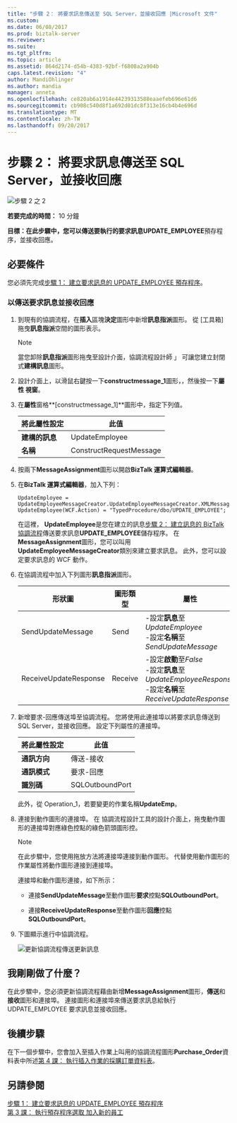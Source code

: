 ```yaml
---
title: "步驟 2： 將要求訊息傳送至 SQL Server，並接收回應 |Microsoft 文件"
ms.custom: 
ms.date: 06/08/2017
ms.prod: biztalk-server
ms.reviewer: 
ms.suite: 
ms.tgt_pltfrm: 
ms.topic: article
ms.assetid: 864d2174-d54b-4383-92bf-f6808a2a904b
caps.latest.revision: "4"
author: MandiOhlinger
ms.author: mandia
manager: anneta
ms.openlocfilehash: ce820ab6a1914e44239313588eaaefeb696e61d6
ms.sourcegitcommit: cb908c540d8f1a692d01dc8f313e16cb4b4e696d
ms.translationtype: MT
ms.contentlocale: zh-TW
ms.lasthandoff: 09/20/2017
---
```

# <a name="step-2-send-the-request-message-to-sql-server-and-receive-response"></a>步驟 2： 將要求訊息傳送至 SQL Server，並接收回應
![步驟 2 之 2](../../adapters-and-accelerators/adapter-sql/media/step-2of2.gif "Step_2of2")  
  
 **若要完成的時間：** 10 分鐘  
  
 **目標：**在此步驟中，您可以傳送要執行的要求訊息**UPDATE_EMPLOYEE**預存程序，並接收回應。  
  
## <a name="prerequisites"></a>必要條件  
 您必須先完成[步驟 1： 建立要求訊息的 UPDATE_EMPLOYEE 預存程序](../../adapters-and-accelerators/adapter-sql/step-1-create-the-request-message-for-update-employee-stored-procedure.md)。  
  
### <a name="to-send-the-request-message-and-receive-a-response"></a>以傳送要求訊息並接收回應  
  
1.  到現有的協調流程，在**插入**區塊**決定**圖形中新增**訊息指派**圖形。 從 [工具箱] 拖曳**訊息指派**空間的圖形表示。  
  
    > [!NOTE]
    >  當您卸除**訊息指派**圖形拖曳至設計介面，協調流程設計師 」 可讓您建立封閉式**建構訊息**圖形。  
  
2.  設計介面上，以滑鼠右鍵按一下**constructmessage_1**圖形，，然後按一下**屬性 視窗**。  
  
3.  在**屬性**窗格**[constructmessage_1]**圖形中，指定下列值。  
  
    |將此屬性設定|此值|  
    |-----------------------|-------------------|  
    |**建構的訊息**|UpdateEmployee|  
    |**名稱**|ConstructRequestMessage|  
  
4.  按兩下**MessageAssignment**圖形以開啟**BizTalk 運算式編輯器**。  
  
5.  在**BizTalk 運算式編輯器**，加入下列：  
  
    ```  
    UpdateEmployee = UpdateEmployeeMessageCreator.UpdateEmployeeMessageCreator.XMLMessageCreator();  
    UpdateEmployee(WCF.Action) = "TypedProcedure/dbo/UPDATE_EMPLOYEE";  
    ```  
  
     在這裡， **UpdateEmployee**是您在建立的訊息[步驟 2： 建立訊息的 BizTalk 協調流程](../../adapters-and-accelerators/adapter-sql/step-2-create-messages-for-biztalk-orchestrations.md)傳送要求訊息**UPDATE_EMPLOYEE**儲存程序。 在**MessageAssignment**圖形，您可以叫用**UpdateEmployeeMessageCreator**類別來建立要求訊息。 此外，您可以設定要求訊息的 WCF 動作。  
  
6.  在協調流程中加入下列圖形**訊息指派**圖形。  
  
    |形狀圖|圖形類型|屬性|  
    |-----------|----------------|----------------|  
    |SendUpdateMessage|Send|-設定**訊息**至*UpdateEmployee*<br />-設定**名稱**至*SendUpdateMessage*|  
    |ReceiveUpdateResponse|Receive|-設定**啟動**至*False*<br />-設定**訊息**至*UpdateEmployeeResponse*<br />-設定**名稱**至*ReceiveUpdateResponse*|  
  
7.  新增要求-回應傳送埠至協調流程。 您將使用此連接埠以將要求訊息傳送到 SQL Server，並接收回應。 設定下列屬性的連接埠。  
  
    |將此屬性設定|此值|  
    |-----------------------|-------------------|  
    |**通訊方向**|傳送-接收|  
    |**通訊模式**|要求-回應|  
    |**識別碼**|SQLOutboundPort|  
  
     此外，從 Operation_1，若要變更的作業名稱**UpdateEmp**。  
  
8.  連接到動作圖形的連接埠。 在 協調流程設計工具的設計介面上，拖曳動作圖形的連接埠對應綠色控點的綠色箭頭圖形控。  
  
    > [!NOTE]
    >  在此步驟中，您使用拖放方法將連接埠連接到動作圖形。 代替使用動作圖形的作業屬性將動作圖形連接到連接埠。  
  
     連接埠和動作圖形連接，如下所示：  
  
    -   連接**SendUpdateMessage**至動作圖形**要求**控點**SQLOutboundPort**。  
  
    -   連接**ReceiveUpdateResponse**至動作圖形**回應**控點**SQLOutboundPort**。  
  
9. 下圖顯示進行中協調流程。  
  
     ![更新協調流程傳送更新訊息](../../adapters-and-accelerators/adapter-sql/media/sql-adap-tut-04-update-msg-orch.gif "sql_adap_tut_04_update_msg_orch")  
  
## <a name="what-did-i-just-do"></a>我剛剛做了什麼？  
 在此步驟中，您必須更新協調流程藉由新增**MessageAssignment**圖形，**傳送**和**接收**圖形和連接埠。 連接圖形和連接埠來傳送要求訊息給執行 UDPATE_EMPLOYEE 要求訊息並接收回應。  
  
## <a name="next-steps"></a>後續步驟  
 在下一個步驟中，您會加入至插入作業上叫用的協調流程圖形**Purchase_Order**資料表中所述[第 4 課： 執行插入作業的採購訂單資料表](../../adapters-and-accelerators/adapter-sql/lesson-4-perform-an-insert-operation-on-the-purchase-order-table.md)。  
  
## <a name="see-also"></a>另請參閱  
 [步驟 1： 建立要求訊息的 UPDATE_EMPLOYEE 預存程序](../../adapters-and-accelerators/adapter-sql/step-1-create-the-request-message-for-update-employee-stored-procedure.md)   
 [第 3 課： 執行預存程序選取 加入新的員工](../../adapters-and-accelerators/adapter-sql/lesson-3-execute-a-stored-procedure-to-select-new-employees-added.md)